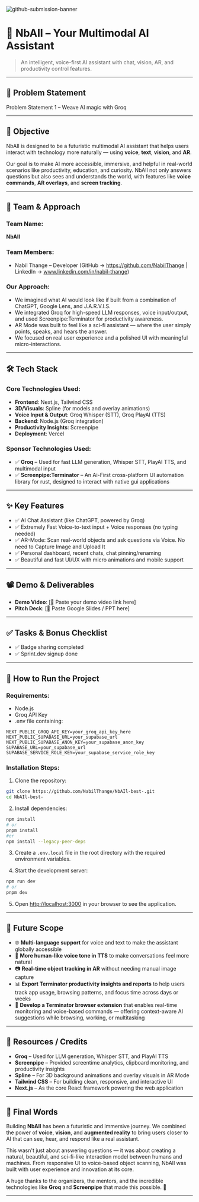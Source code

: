 ![github-submission-banner](https://github.com/user-attachments/assets/a1493b84-e4e2-456e-a791-ce35ee2bcf2f)

# 🚀 NbAIl – Your Multimodal AI Assistant
> An intelligent, voice-first AI assistant with chat, vision, AR, and productivity control features.

---

## 📌 Problem Statement
Problem Statement 1 – Weave AI magic with Groq

---

## 🎯 Objective

NbAIl is designed to be a futuristic multimodal AI assistant that helps users interact with technology more naturally — using **voice**, **text**, **vision**, and **AR**.

Our goal is to make AI more accessible, immersive, and helpful in real-world scenarios like productivity, education, and curiosity. NbAIl not only answers questions but also sees and understands the world, with features like **voice commands**, **AR overlays**, and **screen tracking**.

---

## 🧠 Team & Approach

### Team Name:
**NbAIl**

### Team Members:
- Nabil Thange – Developer (GitHub -> https://github.com/NabilThange | LinkedIn -> www.linkedin.com/in/nabil-thange)

### Our Approach:
- We imagined what AI would look like if built from a combination of ChatGPT, Google Lens, and J.A.R.V.I.S.
- We integrated Groq for high-speed LLM responses, voice input/output, and used Screenpipe:Terminator for productivity awareness.
- AR Mode was built to feel like a sci-fi assistant — where the user simply points, speaks, and hears the answer.
- We focused on real user experience and a polished UI with meaningful micro-interactions.

---

## 🛠️ Tech Stack

### Core Technologies Used:
- **Frontend**: Next.js, Tailwind CSS
- **3D/Visuals**: Spline (for models and overlay animations)
- **Voice Input & Output**: Groq Whisper (STT), Groq PlayAI (TTS)
- **Backend**: Node.js (Groq integration)
- **Productivity Insights**: Screenpipe
- **Deployment**: Vercel

### Sponsor Technologies Used:
- ✅ **Groq** – Used for fast LLM generation, Whisper STT, PlayAI TTS, and multimodal input
- ✅ **Screenpipe:Terminator** –  An Ai-First cross-platform UI automation library for rust, designed to interact with native gui applications
---

## ✨ Key Features

- ✅ AI Chat Assistant (like ChatGPT, powered by Groq)
- ✅ Extremely Fast Voice-to-text input + Voice responses (no typing needed)
- ✅ AR-Mode: Scan real-world objects and ask questions via Voice. No need to Capture Image and Upload It
- ✅ Personal dashboard, recent chats, chat pinning/renaming
- ✅ Beautiful and fast UI/UX with micro animations and mobile support

---

## 📽️ Demo & Deliverables

- **Demo Video**: [🔗 Paste your demo video link here]
- **Pitch Deck**: [🔗 Paste Google Slides / PPT here]

---

## ✅ Tasks & Bonus Checklist

- ✅ Badge sharing completed
- ✅ Sprint.dev signup done

---

## 🧪 How to Run the Project

### Requirements:
- Node.js
- Groq API Key
- .env file containing:
```
NEXT_PUBLIC_GROQ_API_KEY=your_groq_api_key_here
NEXT_PUBLIC_SUPABASE_URL=your_supabase_url
NEXT_PUBLIC_SUPABASE_ANON_KEY=your_supabase_anon_key
SUPABASE_URL=your_supabase_url
SUPABASE_SERVICE_ROLE_KEY=your_supabase_service_role_key
```

### Installation Steps:
1. Clone the repository:
```bash
git clone https://github.com/NabilThange/NbAIl-best-.git
cd NbAIl-best-
```

2. Install dependencies:
```bash
npm install
# or
pnpm install
#or
npm install --legacy-peer-deps
```

3. Create a `.env.local` file in the root directory with the required environment variables.

4. Start the development server:
```bash
npm run dev
# or
pnpm dev
```

5. Open [http://localhost:3000](http://localhost:3000) in your browser to see the application.

---

## 🧬 Future Scope

- 🌐 **Multi-language support** for voice and text to make the assistant globally accessible  
- 🤖 **More human-like voice tone in TTS** to make conversations feel more natural  
- 📷 **Real-time object tracking in AR** without needing manual image capture  
- 📊 **Export Terminator productivity insights and reports** to help users track app usage, browsing patterns, and focus time across days or weeks  
- 🧩 **Develop a Terminator browser extension** that enables real-time monitoring and voice-based commands — offering context-aware AI suggestions while browsing, working, or multitasking  


---

## 📎 Resources / Credits

- **Groq** – Used for LLM generation, Whisper STT, and PlayAI TTS  
- **Screenpipe** – Provided screentime analytics, clipboard monitoring, and productivity insights  
- **Spline** – For 3D background animations and overlay visuals in AR Mode  
- **Tailwind CSS** – For building clean, responsive, and interactive UI  
- **Next.js** – As the core React framework powering the web application  

---

## 🏁 Final Words

Building **NbAIl** has been a futuristic and immersive journey. We combined the power of **voice**, **vision**, and **augmented reality** to bring users closer to AI that can see, hear, and respond like a real assistant.

This wasn't just about answering questions — it was about creating a natural, beautiful, and sci-fi-like interaction model between humans and machines. From responsive UI to voice-based object scanning, NbAIl was built with user experience and innovation at its core.

A huge thanks to the organizers, the mentors, and the incredible technologies like **Groq** and **Screenpipe** that made this possible. 🚀

---

